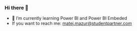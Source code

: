 ### Hi there 👋
- 🌱 I’m currently learning Power BI and Power BI Embeded
- If you want to reach me: matej.mazur@studentpartner.com
<!--
**MatejMa2ur/MatejMa2ur** is a ✨ _special_ ✨ repository because its `README.md` (this file) appears on your GitHub profile.

Here are some ideas to get you started:

- 🔭 I’m currently working on ...
- 🌱 I’m currently learning ...
- 👯 I’m looking to collaborate on ...
- 🤔 I’m looking for help with ...
- 💬 Ask me about ...
- 📫 How to reach me: ...
- 😄 Pronouns: ...
- ⚡ Fun fact: ...
-->
